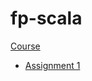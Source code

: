 # fp-scala

[Course](https://www.coursera.org/learn/progfun1)

- [Assignment 1](./main/recfun/src/main/scala/recfun/RecFun.scala)
